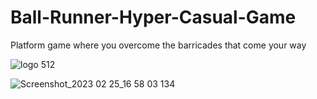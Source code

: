 # Ball-Runner-Hyper-Casual-Game
 Platform game where you overcome the barricades that come your way
 
![logo 512](https://user-images.githubusercontent.com/53862681/221854041-6bcbe23a-b206-4e93-a632-9a0a1d60f953.png)

![Screenshot_2023 02 25_16 58 03 134](https://user-images.githubusercontent.com/53862681/221854015-fc723a25-61f9-4740-bcd6-7a1de2bb3f2a.png)

